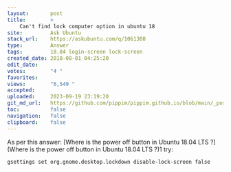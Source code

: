 ```yaml
---
layout:       post
title:        >
    Can't find lock computer option in ubuntu 18
site:         Ask Ubuntu
stack_url:    https://askubuntu.com/q/1061308
type:         Answer
tags:         18.04 login-screen lock-screen
created_date: 2018-08-01 04:25:20
edit_date:    
votes:        "4 "
favorites:    
views:        "6,549 "
accepted:     
uploaded:     2023-09-19 23:19:20
git_md_url:   https://github.com/pippim/pippim.github.io/blob/main/_posts/2018/2018-08-01-Can_t-find-lock-computer-option-in-ubuntu-18.md
toc:          false
navigation:   false
clipboard:    false
---
```


As per this answer: [Where is the power off button in Ubuntu 18.04 LTS ?](Where is the power off button in Ubuntu 18.04 LTS ?)1 try:

``` 
gsettings set org.gnome.desktop.lockdown disable-lock-screen false
```
